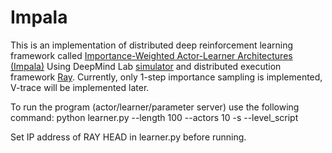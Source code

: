 # Impala
This is an implementation of distributed deep reinforcement learning framework called [Importance-Weighted Actor-Learner Architectures (Impala)](https://deepmind.com/blog/impala-scalable-distributed-deeprl-dmlab-30/) Using DeepMind Lab [simulator](https://github.com/deepmind/lab) and distributed execution framework [Ray](https://github.com/ray-project/ray). Currently, only 1-step importance sampling is implemented, V-trace will be implemented later.

To run the program (actor/learner/parameter server) use the following command: python learner.py --length 100 --actors 10 -s --level_script <level script such as seekavoid_arena_01>

Set IP address of RAY HEAD in learner.py before running.
